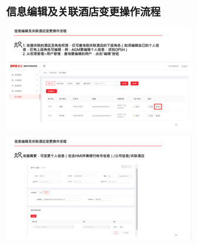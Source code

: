 # 信息编辑及关联酒店变更操作流程

![&#x4FE1;&#x606F;&#x7F16;&#x8F91;&#x53CA;&#x5173;&#x8054;&#x9152;&#x5E97;](../../.gitbook/assets/image%20%28176%29.png)

  


![&#x4FE1;&#x606F;&#x53D8;&#x66F4;](../../.gitbook/assets/image%20%2835%29.png)

